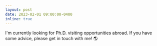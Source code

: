 ```yaml
---
layout: post
date: 2023-02-01 09:00:00-0400
inline: true
---
```


I'm currently looking for Ph.D. visiting opportunities abroad. If you have some advice, please get in touch with me! 🌎